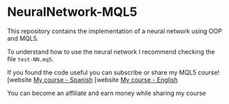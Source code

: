 # NeuralNetwork-MQL5

This repository contains the implementation of a neural network using OOP and MQL5.

To understand how to use the neural network I recommend checking the file `test-NN.mq5`.

If you found the code useful you can subscribe or share my MQL5 course!
[website [My course - Spanish](https://www.komaku.es/curso/6352f35a7e0d21dc17b51426)
[website [My course - English](https://www.komaku.es/curso/635402fb806ae5107e4d0014)

You can become an affiliate and earn money while sharing my course
